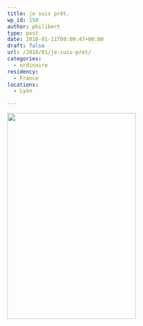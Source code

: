 ```yaml
---
title: je suis prêt.
wp_id: 150
author: philibert
type: post
date: 2010-01-11T09:09:47+00:00
draft: false
url: /2010/01/je-suis-pret/
categories:
  - ordinaire
residency:
  - France
locations:
  - Lyon

---
```

[<img class="alignnone size-full wp-image-151" title="9782841113934FS" src="/uploads/2010/01/9782841113934FS.gif" alt="" width="296" height="475" />][1]

 [1]: http://www.amazon.fr/Mémoires-Chaque-pas-doit-être/dp/2841113930/ref=sr_1_1?ie=UTF8&s=books&qid=1263203069&sr=1-1